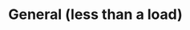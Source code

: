 ---
layout: child_layout/cargo_categories_category
title: General (less than a load)
permalink: /cargo-categories/general-freight/general-less-than-a-load/
hero: /assets/img/content/hero/fullsize/general_less-than-a-load.jpg
side_nav_id: 3
hero_classes: is-fullscreen
content_type: cargo_item
---